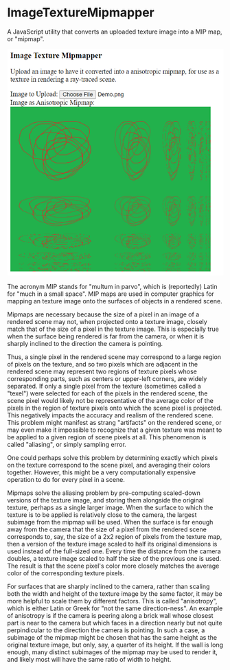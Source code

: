 ImageTextureMipmapper
=====================

A JavaScript utility that converts an uploaded texture image into a
MIP map, or "mipmap".

<img src="Screenshot.png" />

The acronym MIP stands for "multum in parvo", which is (reportedly)
Latin for "much in a small space".  MIP maps are used in computer graphics
for mapping an texture image onto the surfaces of objects in a rendered scene.

Mipmaps are necessary because the size of a pixel
in an image of a rendered scene may not, when projected onto a texture image,
closely match that of the size of a pixel in the texture image.
This is especially true when the surface being rendered is far from the camera,
or when it is sharply inclined to the direction the camera is pointing.

Thus, a single pixel in the rendered scene may correspond to a large region
of pixels on the texture, and so two pixels which are adjacent in the rendered scene
may represent two regions of texture pixels whose corresponding parts,
such as centers or upper-left corners, are widely separated.
If only a single pixel from the texture (sometimes called a "texel") were selected
for each of the pixels in the rendered scene, the scene pixel would likely not be
representative of the average color of the pixels in the region of texture pixels
onto which the scene pixel is projected.  This negatively impacts the accuracy and realism
of the rendered scene.  This problem might manifest as strang "artifacts" on the rendered
scene, or may even make it impossible to recognize that a given texture was meant to be
applied to a given region of scene pixels at all.  This phenomenon is called "aliasing",
or simply sampling error.

One could perhaps solve this problem by determining exactly which pixels on the texture
correspond to the scene pixel, and averaging their colors together.  However,
this might be a very computationally expensive operation to do for every pixel in a scene.

Mipmaps solve the aliasing problem by pre-computing scaled-down versions of the texture image,
and storing them alongside the original texture, perhaps as a single larger image.
When the surface to which the texture is to be applied is relatively close to
the camera, the largest subimage from the mipmap will be used.  When the surface is
far enough away from the camera that the size of a pixel from the rendered scene
corresponds to, say, the size of a 2x2 region of pixels from the texture map,
then a version of the texture image scaled to half its original dimensions is used
instead of the full-sized one.  Every time the distance from the camera doubles,
a texture image scaled to half the size of the previous one is used.  The result
is that the scene pixel's color more closely matches the average color of the
corresponding texture pixels.

For surfaces that are sharply inclined to the camera, rather than scaling both the width
and height of the texture image by the same factor, it may be more helpful
to scale them by different factors.  This is called "anisotropy", which is either Latin
or Greek for "not the same direction-ness".  An example of anisotropy is if the camera
is peering along a brick wall whose closest part is near to the camera
but which faces in a direction nearly but not quite perpindicular to the direction
the camera is pointing.  In such a case, a subimage of the mipmap might be chosen
that has the same height as the original texture image, but only, say, a quarter of
its height.  If the wall is long enough, many distinct subimages of the mipmap may be used
to render it, and likely most will have the same ratio of width to height.